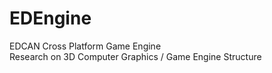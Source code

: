 # EDEngine
EDCAN Cross Platform Game Engine </br>
Research on 3D Computer Graphics / Game Engine Structure
